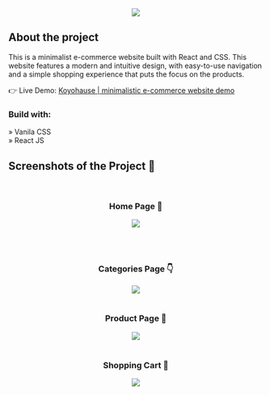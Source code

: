 <div align='center'><img src='https://i.ibb.co/jV9GQDJ/koyohaus-2-removebg-preview.png'/></div>

<h2>About the project</h2>

<p>This is a minimalist e-commerce website built with React and CSS. This
website features a modern and intuitive design, with easy-to-use navigation and a
simple shopping experience that puts the focus on the products.</p>

👉 Live Demo: <a href='https://koyohaus-ecommerce.vercel.app/'>Koyohause | minimalistic e-commerce website demo</a>

<h3>Build with:</h3>

» Vanila CSS <br>
» React JS

<h2>Screenshots of the Project 📸</h2>
<br>
<h3 align='center'>Home Page 🏡</h3>

<div align='center'>
<img src='https://i.ibb.co/C58Pvj3/homepage-koyo.png'/>
</div>

<br><br>
<h3 align='center'>Categories Page 👇</h3>

<div align='center'>
<img src='https://i.ibb.co/tmZ36dv/categories-koyo.png'/>

<br>
<br>
<h3 align='center'>Product Page 🎁</h3>

<div align='center'>
<img src='https://i.ibb.co/QM7H8Gx/product-koyo.png'/>

<br>
<br>
<h3 align='center'>Shopping Cart 🛒</h3>

<div align='center'>
<img src='https://i.ibb.co/VNWfwzf/shopping-koyo.png'/>
</div>




